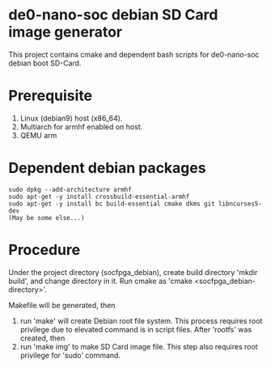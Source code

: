 de0-nano-soc debian SD Card image generator
=====

This project contains cmake and dependent bash scripts for de0-nano-soc debian boot SD-Card.

 Prerequisite
===============

1. Linux (debian9) host (x86_64).
2. Multiarch for armhf enabled on host.
3. QEMU arm

 Dependent debian packages 
===========================

```
sudo dpkg --add-architecture armhf
sudo apt-get -y install crossbuild-essential-armhf
sudo apt-get -y install bc build-essential cmake dkms git libncurses5-dev
(May be some else...)
```

 Procedure
===========================

Under the project directory (socfpga_debian), create build directory 'mkdir build', and change directory in it.
Run cmake as 'cmake <socfpga_debian-directory>'.  

Makefile will be generated, then 
1. run 'make' will create Debian root file system.  This process requires root privilege due to elevated command is in script files. After 'rootfs' was created, then
1. run 'make img' to make SD Card image file.  This step also requires root privilege for 'sudo' command.

